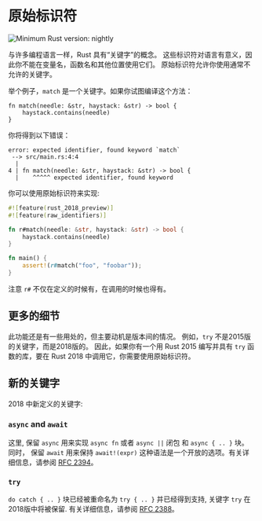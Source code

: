 # 原始标识符

![Minimum Rust version: nightly](https://img.shields.io/badge/Minimum%20Rust%20Version-nightly-red.svg)

与许多编程语言一样，Rust 具有“关键字”的概念。 
这些标识符对语言有意义，因此你不能在变量名，函数名和其他位置使用它们。 
原始标识符允许你使用通常不允许的关键字。

举个例子，`match` 是一个关键字。如果你试图编译这个方法：

```rust,ignore
fn match(needle: &str, haystack: &str) -> bool {
    haystack.contains(needle)
}
```

你将得到以下错误：

```text
error: expected identifier, found keyword `match`
 --> src/main.rs:4:4
  |
4 | fn match(needle: &str, haystack: &str) -> bool {
  |    ^^^^^ expected identifier, found keyword
```

你可以使用原始标识符来实现:

```rust
#![feature(rust_2018_preview)]
#![feature(raw_identifiers)]

fn r#match(needle: &str, haystack: &str) -> bool {
    haystack.contains(needle)
}

fn main() {
    assert!(r#match("foo", "foobar"));
}
```

注意 `r#` 不仅在定义的时候有，在调用的时候也得有。

## 更多的细节
此功能还是有一些用处的，但主要动机是版本间的情况。 
例如，`try` 不是2015版的关键字，而是2018版的。 
因此，如果你有一个用 Rust 2015 编写并具有 `try` 函数的库，要在 Rust 2018 中调用它，你需要使用原始标识符。

## 新的关键字

2018 中新定义的关键字:

### `async` and `await`

[RFC 2394]: https://github.com/rust-lang/rfcs/blob/master/text/2394-async_await.md#final-syntax-for-the-await-expression

这里, 保留 `async` 用来实现 `async fn` 或者 `async ||` 闭包 和 `async { .. }` 块。
同时， 保留 `await` 用来保持 `await!(expr)` 这种语法是一个开放的选项。有关详细信息，请参阅 [RFC 2394]。

### `try`

[RFC 2388]: https://github.com/rust-lang/rfcs/pull/2388

`do catch { .. }` 块已经被重命名为 `try { .. }` 并已经得到支持, 关键字 `try` 在2018版中将被保留. 有关详细信息，请参阅 [RFC 2388]。
